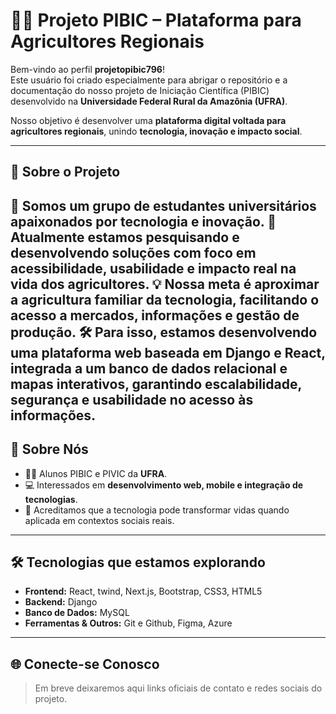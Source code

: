 # 👩‍💻 Projeto PIBIC – Plataforma para Agricultores Regionais  

Bem-vindo ao perfil **projetopibic796**!  
Este usuário foi criado especialmente para abrigar o repositório e a documentação do nosso projeto de Iniciação Científica (PIBIC) desenvolvido na **Universidade Federal Rural da Amazônia (UFRA)**.  

Nosso objetivo é desenvolver uma **plataforma digital voltada para agricultores regionais**, unindo **tecnologia, inovação e impacto social**.  

---

## 🚀 Sobre o Projeto  
🔭 Somos um grupo de estudantes universitários apaixonados por tecnologia e inovação.
🌱 Atualmente estamos pesquisando e desenvolvendo soluções com foco em acessibilidade, usabilidade e impacto real na vida dos agricultores.
💡 Nossa meta é aproximar a agricultura familiar da tecnologia, facilitando o acesso a mercados, informações e gestão de produção.
🛠️ Para isso, estamos desenvolvendo uma plataforma web baseada em Django e React, integrada a um banco de dados relacional e mapas interativos, garantindo escalabilidade, segurança e usabilidade no acesso às informações.
---

## 💬 Sobre Nós  
- 👨‍🎓 Alunos PIBIC e PIVIC da **UFRA**.  
- 💻 Interessados em **desenvolvimento web, mobile e integração de tecnologias**.  
- 🤝 Acreditamos que a tecnologia pode transformar vidas quando aplicada em contextos sociais reais.  

---

## 🛠️ Tecnologias que estamos explorando  
- **Frontend:** React, twind, Next.js, Bootstrap, CSS3, HTML5  
- **Backend:** Django   
- **Banco de Dados:** MySQL
- **Ferramentas & Outros:** Git e Github, Figma, Azure  

---

## 🌐 Conecte-se Conosco  
> Em breve deixaremos aqui links oficiais de contato e redes sociais do projeto. 
